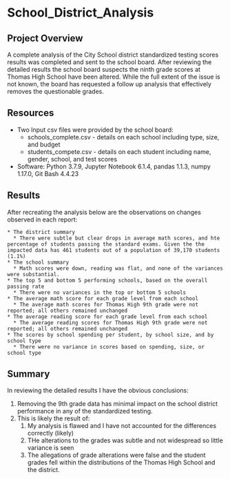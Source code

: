 # School_District_Analysis

## Project Overview
A complete analysis of the City School district standardized testing scores results was completed and sent to the school board.  After reviewing the detailed results the school board suspects the ninth grade scores at Thomas High School have been altered. While the full extent of the issue is not known, the board has requested a follow up analysis that effectively removes the questionable grades.

## Resources
  * Two Input csv files were provided by the school board: 
    * schools_complete.csv - details on each school including type, size, and budget
    * students_compete.csv - details on each student including name, gender, school, and test scores
  * Software: Python 3.7.9, Jupyter Notebook 6.1.4, pandas 1.1.3, numpy 1.17.0, Git Bash 4.4.23

## Results
After recreating the analysis below are the observations on changes observed in each report:

    * The district summary
      * There were subtle but clear drops in average math scores, and hte percentage of students passing the standard exams. Given the the impacted data has 461 students out of a population of 39,170 students (1.1%) 
    * The school summary
      * Math scores were down, reading was flat, and none of the variances were substantial.  
    * The top 5 and bottom 5 performing schools, based on the overall passing rate
      * There were no variances in the top or bottom 5 schools
    * The average math score for each grade level from each school
      * The average math scores for Thomas High 9th grade were not reported; all others remained unchanged
    * The average reading score for each grade level from each school
      * The average reading scores for Thomas High 9th grade were not reported; all others remained unchanged
    * The scores by school spending per student, by school size, and by school type
      * There were no variance in scores based on spending, size, or school type

## Summary
In reviewing the detailed results I have the obvious conclusions:
1. Removing the 9th grade data has minimal impact on the school district performance in any of the standardized testing.
2. This is likely the result of:
   1. My analysis is flawed and I have not accounted for the differences correctly (likely)
   2. THe alterations to the grades was subtle and not widespread so little variance is seen
   3. The allegations of grade alterations were false and the student grades fell within the distributions of the Thomas High School and the district.
